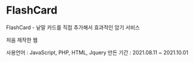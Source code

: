 # FlashCard

FlashCard - 낱말 카드를 직접 추가해서 효과적인 암기 서비스

처음 제작한 웹 

사용언어 : JavaScript, PHP, HTML, Jquery
만든 기간 : 2021.08.11 ~ 2021.10.01
